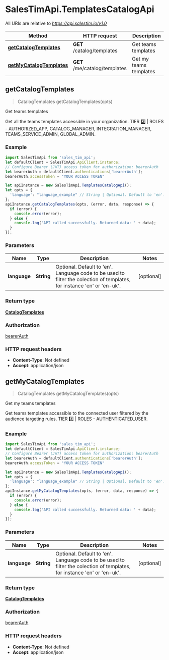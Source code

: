 # SalesTimApi.TemplatesCatalogApi

All URIs are relative to *https://api.salestim.io/v1.0*

Method | HTTP request | Description
------------- | ------------- | -------------
[**getCatalogTemplates**](TemplatesCatalogApi.md#getCatalogTemplates) | **GET** /catalog/templates | Get teams templates
[**getMyCatalogTemplates**](TemplatesCatalogApi.md#getMyCatalogTemplates) | **GET** /me/catalog/templates | Get my teams templates



## getCatalogTemplates

> CatalogTemplates getCatalogTemplates(opts)

Get teams templates

Get all the teams templates accessible in your organization. TIER 2️⃣ | ROLES - AUTHORIZED_APP, CATALOG_MANAGER, INTEGRATION_MANAGER, TEAMS_SERVICE_ADMIN, GLOBAL_ADMIN.

### Example

```javascript
import SalesTimApi from 'sales_tim_api';
let defaultClient = SalesTimApi.ApiClient.instance;
// Configure Bearer (JWT) access token for authorization: bearerAuth
let bearerAuth = defaultClient.authentications['bearerAuth'];
bearerAuth.accessToken = "YOUR ACCESS TOKEN"

let apiInstance = new SalesTimApi.TemplatesCatalogApi();
let opts = {
  'language': "language_example" // String | Optional. Default to 'en'. Language code to be used to filter the colection of templates, for instance 'en' or 'en-uk'.
};
apiInstance.getCatalogTemplates(opts, (error, data, response) => {
  if (error) {
    console.error(error);
  } else {
    console.log('API called successfully. Returned data: ' + data);
  }
});
```

### Parameters


Name | Type | Description  | Notes
------------- | ------------- | ------------- | -------------
 **language** | **String**| Optional. Default to &#39;en&#39;. Language code to be used to filter the colection of templates, for instance &#39;en&#39; or &#39;en-uk&#39;. | [optional] 

### Return type

[**CatalogTemplates**](CatalogTemplates.md)

### Authorization

[bearerAuth](../README.md#bearerAuth)

### HTTP request headers

- **Content-Type**: Not defined
- **Accept**: application/json


## getMyCatalogTemplates

> CatalogTemplates getMyCatalogTemplates(opts)

Get my teams templates

Get teams templates accessible to the connected user filtered by the audience targeting rules. TIER 2️⃣ | ROLES - AUTHENTICATED_USER.

### Example

```javascript
import SalesTimApi from 'sales_tim_api';
let defaultClient = SalesTimApi.ApiClient.instance;
// Configure Bearer (JWT) access token for authorization: bearerAuth
let bearerAuth = defaultClient.authentications['bearerAuth'];
bearerAuth.accessToken = "YOUR ACCESS TOKEN"

let apiInstance = new SalesTimApi.TemplatesCatalogApi();
let opts = {
  'language': "language_example" // String | Optional. Default to 'en'. Language code to be used to filter the colection of templates, for instance 'en' or 'en-uk'.
};
apiInstance.getMyCatalogTemplates(opts, (error, data, response) => {
  if (error) {
    console.error(error);
  } else {
    console.log('API called successfully. Returned data: ' + data);
  }
});
```

### Parameters


Name | Type | Description  | Notes
------------- | ------------- | ------------- | -------------
 **language** | **String**| Optional. Default to &#39;en&#39;. Language code to be used to filter the colection of templates, for instance &#39;en&#39; or &#39;en-uk&#39;. | [optional] 

### Return type

[**CatalogTemplates**](CatalogTemplates.md)

### Authorization

[bearerAuth](../README.md#bearerAuth)

### HTTP request headers

- **Content-Type**: Not defined
- **Accept**: application/json


